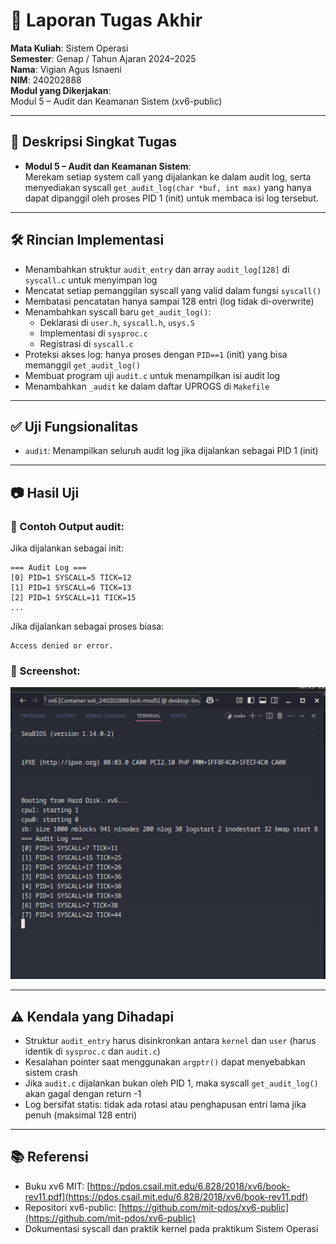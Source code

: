
# 📝 Laporan Tugas Akhir

**Mata Kuliah**: Sistem Operasi  
**Semester**: Genap / Tahun Ajaran 2024–2025  
**Nama**: Vigian Agus Isnaeni  
**NIM**: 240202888  
**Modul yang Dikerjakan**:  
Modul 5 – Audit dan Keamanan Sistem (xv6-public)

---

## 📌 Deskripsi Singkat Tugas

- **Modul 5 – Audit dan Keamanan Sistem**:\
  Merekam setiap system call yang dijalankan ke dalam audit log, serta menyediakan syscall `get_audit_log(char *buf, int max)` yang hanya dapat dipanggil oleh proses PID 1 (init) untuk membaca isi log tersebut.

---

## 🛠️ Rincian Implementasi

- Menambahkan struktur `audit_entry` dan array `audit_log[128]` di `syscall.c` untuk menyimpan log
- Mencatat setiap pemanggilan syscall yang valid dalam fungsi `syscall()`
- Membatasi pencatatan hanya sampai 128 entri (log tidak di-overwrite)
- Menambahkan syscall baru `get_audit_log()`:
  - Deklarasi di `user.h`, `syscall.h`, `usys.S`
  - Implementasi di `sysproc.c`
  - Registrasi di `syscall.c`
- Proteksi akses log: hanya proses dengan `PID==1` (init) yang bisa memanggil `get_audit_log()`
- Membuat program uji `audit.c` untuk menampilkan isi audit log
- Menambahkan `_audit` ke dalam daftar UPROGS di `Makefile`

---

## ✅ Uji Fungsionalitas

- `audit`: Menampilkan seluruh audit log jika dijalankan sebagai PID 1 (init)

---

## 📷 Hasil Uji

### 📍 Contoh Output audit:

Jika dijalankan sebagai init:

```
=== Audit Log ===
[0] PID=1 SYSCALL=5 TICK=12
[1] PID=1 SYSCALL=6 TICK=13
[2] PID=1 SYSCALL=11 TICK=15
...
```

Jika dijalankan sebagai proses biasa:

```
Access denied or error.
```

### 📸 Screenshot:

![hasil ](./screenshot/5.png)

---

## ⚠️ Kendala yang Dihadapi

- Struktur `audit_entry` harus disinkronkan antara `kernel` dan `user` (harus identik di `sysproc.c` dan `audit.c`)
- Kesalahan pointer saat menggunakan `argptr()` dapat menyebabkan sistem crash
- Jika `audit.c` dijalankan bukan oleh PID 1, maka syscall `get_audit_log()` akan gagal dengan return -1
- Log bersifat statis: tidak ada rotasi atau penghapusan entri lama jika penuh (maksimal 128 entri)

---

## 📚 Referensi

- Buku xv6 MIT: [https://pdos.csail.mit.edu/6.828/2018/xv6/book-rev11.pdf](https://pdos.csail.mit.edu/6.828/2018/xv6/book-rev11.pdf)
- Repositori xv6-public: [https://github.com/mit-pdos/xv6-public](https://github.com/mit-pdos/xv6-public)
- Dokumentasi syscall dan praktik kernel pada praktikum Sistem Operasi
